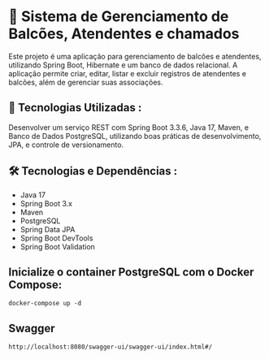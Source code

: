 # 🎨 Sistema de Gerenciamento de Balcões, Atendentes e chamados

Este projeto é uma aplicação para gerenciamento de balcões e atendentes, utilizando Spring Boot, Hibernate e um banco de dados relacional. A aplicação permite criar, editar, listar e excluir registros de atendentes e balcões, além de gerenciar suas associações.

## 🚀 Tecnologias Utilizadas :

Desenvolver um serviço REST com Spring Boot 3.3.6, Java 17, Maven, e Banco de Dados PostgreSQL, utilizando boas práticas de desenvolvimento, JPA, e controle de versionamento.

## 🛠️  Tecnologias e Dependências :

- Java 17
- Spring Boot 3.x
- Maven
- PostgreSQL
- Spring Data JPA
- Spring Boot DevTools
- Spring Boot Validation

## Inicialize o container PostgreSQL com o Docker Compose:

```
docker-compose up -d
```

## Swagger
```
http://localhost:8080/swagger-ui/swagger-ui/index.html#/
```
